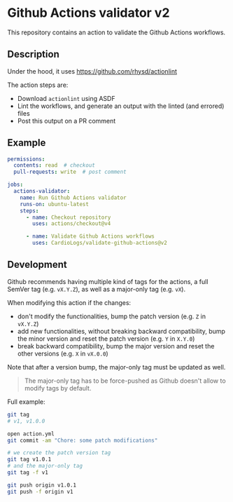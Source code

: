 # Github Actions validator v2

This repository contains an action to validate the Github Actions workflows.

## Description

Under the hood, it uses https://github.com/rhysd/actionlint

The action steps are:

- Download `actionlint` using ASDF
- Lint the workflows, and generate an output with the linted (and errored) files
- Post this output on a PR comment


## Example

```yaml
permissions:
  contents: read  # checkout
  pull-requests: write  # post comment

jobs:
  actions-validator:
    name: Run Github Actions validator
    runs-on: ubuntu-latest
    steps:
      - name: Checkout repository
        uses: actions/checkout@v4

      - name: Validate Github Actions workflows
        uses: CardioLogs/validate-github-actions@v2
```


## Development

Github recommends having multiple kind of tags for the actions, a full SemVer tag (e.g. `vX.Y.Z`), as well as a major-only tag (e.g. `vX`).

When modifying this action if the changes:
- don't modify the functionalities, bump the patch version (e.g. `Z` in `vX.Y.Z`)
- add new functionalities, without breaking backward compatibility, bump the minor version and reset the patch version (e.g. `Y` in `X.Y.0`)
- break backward compatibility, bump the major version and reset the other versions (e.g. `X` in `vX.0.0`)

Note that after a version bump, the major-only tag must be updated as well.

> The major-only tag has to be force-pushed as Github doesn't allow to modify tags by default.

Full example:

```sh
git tag
# v1, v1.0.0

open action.yml
git commit -am "Chore: some patch modifications"

# we create the patch version tag
git tag v1.0.1
# and the major-only tag
git tag -f v1

git push origin v1.0.1
git push -f origin v1
```
